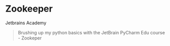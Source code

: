 # Zookeeper

Jetbrains Academy

> Brushing up my python basics with the JetBrain PyCharm Edu course - Zookeper


